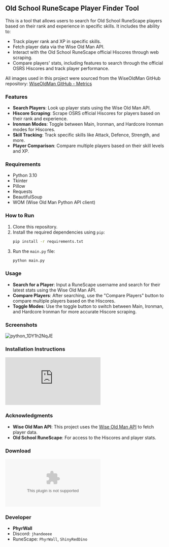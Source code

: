 
## Old School RuneScape Player Finder Tool

This is a tool that allows users to search for Old School RuneScape players based on their rank and experience in specific skills. It includes the ability to:
- Track player rank and XP in specific skills.
- Fetch player data via the Wise Old Man API.
- Interact with the Old School RuneScape official Hiscores through web scraping.
- Compare players' stats, including features to search through the official OSRS Hiscores and track player performance.

All images used in this project were sourced from the WiseOldMan GitHub repository:
[WiseOldMan GitHub - Metrics](https://github.com/wise-old-man/wise-old-man/tree/master/app/public/img/metrics)

### Features
- **Search Players**: Look up player stats using the Wise Old Man API.
- **Hiscore Scraping**: Scrape OSRS official Hiscores for players based on their rank and experience.
- **Ironman Modes**: Toggle between Main, Ironman, and Hardcore Ironman modes for Hiscores.
- **Skill Tracking**: Track specific skills like Attack, Defence, Strength, and more.
- **Player Comparison**: Compare multiple players based on their skill levels and XP.
  
### Requirements
- Python 3.10
- Tkinter
- Pillow
- Requests
- BeautifulSoup
- WOM (Wise Old Man Python API client)

### How to Run
1. Clone this repository.
2. Install the required dependencies using `pip`:
   ```bash
   pip install -r requirements.txt
   ```
3. Run the `main.py` file:
   ```bash
   python main.py
   ```

### Usage
- **Search for a Player**: Input a RuneScape username and search for their latest stats using the Wise Old Man API.
- **Compare Players**: After searching, use the "Compare Players" button to compare multiple players based on the Hiscores.
- **Toggle Modes**: Use the toggle button to switch between Main, Ironman, and Hardcore Ironman for more accurate Hiscore scraping.

### Screenshots
![python_1DY1h2NqJE](https://github.com/user-attachments/assets/251dffd6-c82a-4306-8ce4-3df03cda66a5)

### Installation Instructions
![Click Me](https://github.com/PhyrWall/RunescapePlayerFinder/blob/main/InstallationInstructions.md)

### Acknowledgments
- **Wise Old Man API**: This project uses the [Wise Old Man API](https://wiseoldman.net/) to fetch player data.
- **Old School RuneScape**: For access to the Hiscores and player stats.
### Download
![Download Here](https://github.com/PhyrWall/RunescapePlayerFinder/releases/download/v1.0/Runescape_Name_Finder_v1.0.exe)
### Developer
- **PhyrWall**
- Discord: `jhandeeee`
- RuneScape: `PhyrWall`, `ShinyRedDino`

